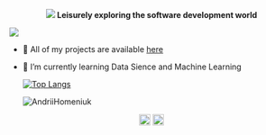 <p align="center">
<img src="https://github.com/wanderindev/wanderindev/blob/master/assets/about-cover.png" />
<b>Leisurely exploring the software development world</b>
</p>

![](https://komarev.com/ghpvc/?username=AndriiHomeniuk&color=brightgreen)

- 🔭 All of my projects are available  [here](https://github.com/AndriiHomeniuk?tab=repositories)
- 🌱 I’m currently learning Data Sience and Machine Learning

  [![Top Langs](https://github-readme-stats.vercel.app/api/top-langs/?username=AndriiHomeniuk&layout=compact)](https://github.com/anuraghazra/github-readme-stats)
  
     <img src="https://github-readme-stats.vercel.app/api?username=AndriiHomeniuk&show_icons=true" alt="AndriiHomeniuk" />


<p align="center">
<a href="https://www.linkedin.com/in/andriihomeniuk/" target="blank"><img align="center" src="https://cdn.jsdelivr.net/npm/simple-icons@3.0.1/icons/linkedin.svg" alt="https://www.linkedin.com/in/andriihomeniuk/" height="20" width="20" /></a>
  <a href="https://www.facebook.com/AndriiHomeniuk" target="blank"><img align="center" src="https://cdn.jsdelivr.net/npm/simple-icons@3.0.1/icons/facebook.svg" alt="https://www.facebook.com/AndriiHomeniuk" height="20" width="20" /></a>
</p>
